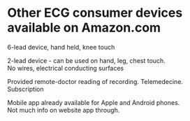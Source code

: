 # Other ECG consumer devices available on Amazon.com  

6-lead device, hand held, knee touch  

2-lead device - can be used on hand, leg, chest touch.  
No wires, electrical conducting surfaces  

Provided remote-doctor reading of recording. Telemedecine.  
Subscription  

Mobile app already available for Apple and Android phones.  
Not much info on website app through.  


